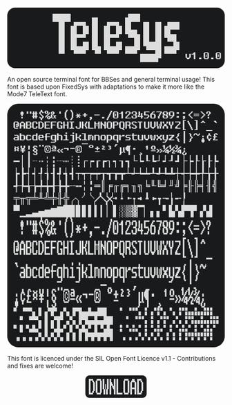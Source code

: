 <p align="center">
  <img src="logo.png">
</p>



An open source terminal font for BBSes and general terminal usage! This font is based upon FixedSys with adaptations to make it more like the Mode7 TeleText font.



<p align="center">
  <img src="codepage.png">
</p>



This font is licenced under the SIL Open Font Licence v1.1 - Contributions and fixes are welcome!

<p align="center">
    <a href="https://github.com/AndrewMontagne/TeleSys/releases/latest">
        <img src="download.png">
    </a>
</p>
